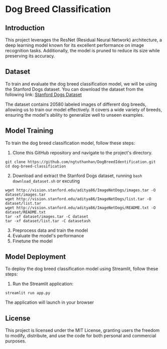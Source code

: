 # Dog Breed Classification

## Introduction
This project leverages the ResNet (Residual Neural Network) architecture, a deep learning model known for its excellent performance on image recognition tasks. Additionally, the model is pruned to reduce its size while preserving its accuracy. 

## Dataset
To train and evaluate the dog breed classification model, we will be using the Stanford Dogs dataset. You can download the dataset from the following link: [Stanford Dogs Dataset](https://www.kaggle.com/jessicali9530/stanford-dogs-dataset)

The dataset contains 20580 labeled images of different dog breeds, allowing us to train our model effectively. It covers a wide variety of breeds, ensuring the model's ability to generalize well to unseen examples.

## Model Training
To train the dog breed classification model, follow these steps:
1. Clone this GitHub repository and navigate to the project's directory.
```
git clone https://github.com/ngtuthanhan/DogBreedIdentification.git
cd dog-breed-classification
```
2. Download and extract the Stanford Dogs dataset, running `bash download_dataset.sh` or excuting
```
wget http://vision.stanford.edu/aditya86/ImageNetDogs/images.tar -O dataset/images.tar
wget http://vision.stanford.edu/aditya86/ImageNetDogs/list.tar -O dataset/list.tar
wget http://vision.stanford.edu/aditya86/ImageNetDogs/README.txt -O dataset/README.txt
tar -xf dataset/images.tar -C dataset
tar -xf dataset/list.tar -C datasetash
```
3. Preprocess data and train the model
4. Evaluate the model's performance
5. Finetune the model


## Model Deployment
To deploy the dog breed classification model using Streamlit, follow these steps:
1. Run the Streamlit application:
```
streamlit run app.py
```
The application will launch in your browser

## License
This project is licensed under the MIT License, granting users the freedom to modify, distribute, and use the code for both personal and commercial purposes.